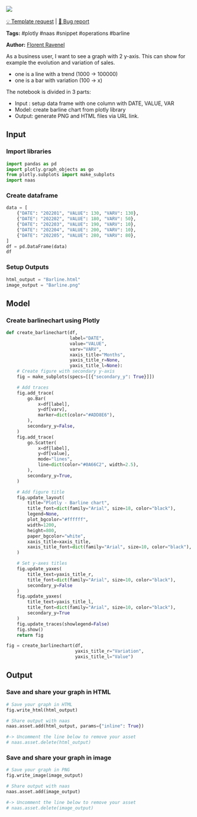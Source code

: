 <a href="https://app.naas.ai/user-redirect/naas/downloader?url=https://raw.githubusercontent.com/jupyter-naas/awesome-notebooks/master/Plotly/Plotly_Create_Barline_chart.ipynb" target="_parent"><img src="https://naasai-public.s3.eu-west-3.amazonaws.com/open_in_naas.svg"/></a><br><br><a href="https://github.com/jupyter-naas/awesome-notebooks/issues/new?assignees=&labels=&template=template-request.md&title=Tool+-+Action+of+the+notebook+">💡 Template request</a> | <a href="https://github.com/jupyter-naas/awesome-notebooks/issues/new?assignees=&labels=&template=bug_report.md&title=Plotly+-+Create+Barline+chart:+Error+short+description">🚨 Bug report</a>

**Tags:** #plotly #naas #snippet #operations #barline

**Author:** [Florent Ravenel](https://www.linkedin.com/in/florent-ravenel)

As a business user, I want to see a graph with 2 y-axis. This can show for example the evolution and variation of sales.

- one is a line with a trend (1000 → 100000)
- one is a bar with variation (100 → x)

The notebook is divided in 3 parts: 

- Input : setup data frame with one column with DATE, VALUE, VAR
- Model: create barline chart from plotly library
- Output: generate PNG and HTML files via URL link.

## Input

### Import libraries


```python
import pandas as pd
import plotly.graph_objects as go
from plotly.subplots import make_subplots
import naas
```

### Create dataframe


```python
data = [
    {"DATE": "202201", "VALUE": 130, "VARV": 130},
    {"DATE": "202202", "VALUE": 180, "VARV": 50},
    {"DATE": "202203", "VALUE": 190, "VARV": 10},
    {"DATE": "202204", "VALUE": 200, "VARV": 10},
    {"DATE": "202205", "VALUE": 280, "VARV": 80},
]
df = pd.DataFrame(data)
df
```

### Setup Outputs


```python
html_output = "Barline.html"
image_output = "Barline.png"
```

## Model

### Create barlinechart using Plotly


```python
def create_barlinechart(df,
                        label="DATE",
                        value="VALUE",
                        varv="VARV",
                        xaxis_title="Months",
                        yaxis_title_r=None,
                        yaxis_title_l=None):    
    # Create figure with secondary y-axis
    fig = make_subplots(specs=[[{"secondary_y": True}]])

    # Add traces
    fig.add_trace(
        go.Bar(
            x=df[label],
            y=df[varv],
            marker=dict(color="#ADD8E6"),
        ),
        secondary_y=False,
    )
    fig.add_trace(
        go.Scatter(
            x=df[label],
            y=df[value],
            mode="lines",
            line=dict(color="#0A66C2", width=2.5),
        ),
        secondary_y=True,
    )

    # Add figure title
    fig.update_layout(
        title="Plotly - Barline chart",
        title_font=dict(family="Arial", size=18, color="black"),
        legend=None,
        plot_bgcolor="#ffffff",
        width=1200,
        height=800,
        paper_bgcolor="white",
        xaxis_title=xaxis_title,
        xaxis_title_font=dict(family="Arial", size=10, color="black"),
    )

    # Set y-axes titles
    fig.update_yaxes(
        title_text=yaxis_title_r,
        title_font=dict(family="Arial", size=10, color="black"),
        secondary_y=False
    )
    fig.update_yaxes(
        title_text=yaxis_title_l,
        title_font=dict(family="Arial", size=10, color="black"),
        secondary_y=True
    )
    fig.update_traces(showlegend=False)
    fig.show()
    return fig

fig = create_barlinechart(df,
                          yaxis_title_r="Variation",
                          yaxis_title_l="Value")
```

## Output

### Save and share your graph in HTML


```python
# Save your graph in HTML
fig.write_html(html_output)

# Share output with naas
naas.asset.add(html_output, params={"inline": True})

#-> Uncomment the line below to remove your asset
# naas.asset.delete(html_output)
```

### Save and share your graph in image


```python
# Save your graph in PNG
fig.write_image(image_output)

# Share output with naas
naas.asset.add(image_output)

#-> Uncomment the line below to remove your asset
# naas.asset.delete(image_output)
```


```python

```
